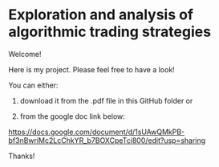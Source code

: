 # Exploration and analysis of algorithmic trading strategies

Welcome!

Here is my project.
Please feel free to have a look!

You can either:

1) download it from the .pdf file in this GitHub folder or
  
2) from the google doc link below:

https://docs.google.com/document/d/1sUAwQMkPB-bf3nBwriMc2LcChkYR_b7BOXCpeTci800/edit?usp=sharing

Thanks!

